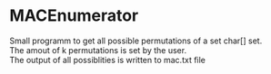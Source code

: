 # MACEnumerator

Small programm to get all possible permutations of a set char[] set. 
<br>The amout of k permutations is set by the user.
<br>The output of all possiblities is written to mac.txt file
